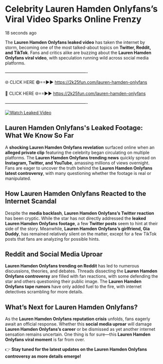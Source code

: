 # Celebrity Lauren Hamden Onlyfans’s Viral Video Sparks Online Frenzy

18 seconds ago

The **Lauren Hamden Onlyfans leaked video** has taken the internet by storm, becoming one of the most talked-about topics on **Twitter, Reddit, and TikTok**. Fans and critics alike are buzzing about the **Lauren Hamden Onlyfans viral video**, with speculation running wild across social media platforms.

———————————————————-

🌐 CLICK HERE 🟢==►► https://2k25fun.com/lauren-hamden-onlyfans

🔴 CLICK HERE 🌐==►► https://2k25fun.com/lauren-hamden-onlyfans

———————————————————-

[![Watch Leaked Video](https://miro.medium.com/v2/resize:fit:828/format:webp/1*cilzJN44JGOrTw9NJCrNHA.gif "Watch Leaked Video")](https://2k25fun.com/lauren-hamden-onlyfans)

## **Lauren Hamden Onlyfans's Leaked Footage: What We Know So Far**  
A **shocking Lauren Hamden Onlyfans revelation** surfaced online when an **alleged private clip** featuring the celebrity began circulating on multiple platforms. The **Lauren Hamden Onlyfans trending news** quickly spread on **Instagram, Twitter, and YouTube**, amassing millions of views overnight. Fans are eager to uncover the truth behind the **Lauren Hamden Onlyfans latest controversy**, with many questioning whether the footage is real or manipulated.  

## **How Lauren Hamden Onlyfans Reacted to the Internet Scandal**  
Despite the **media backlash**, **Lauren Hamden Onlyfans’s Twitter reaction** has been cryptic. While the star has not directly addressed the **leaked Lauren Hamden Onlyfans footage**, a few **Twitter posts** seem to hint at their side of the story. Meanwhile, **Lauren Hamden Onlyfans’s girlfriend, Gia Duddy**, has remained relatively silent on the matter, except for a few TikTok posts that fans are analyzing for possible hints.  

## **Reddit and Social Media Uproar**  
**Lauren Hamden Onlyfans trending on Reddit** has led to numerous discussions, theories, and debates. Threads dissecting the **Lauren Hamden Onlyfans controversy** are filled with fan reactions, with some defending the star and others questioning their public image. The **Lauren Hamden Onlyfans tape rumors** have only added fuel to the fire, with internet detectives scrambling for more details.  

## **What’s Next for Lauren Hamden Onlyfans?**  
As the **Lauren Hamden Onlyfans reputation crisis** unfolds, fans eagerly await an official response. Whether this **social media uproar** will damage **Lauren Hamden Onlyfans’s career** or be dismissed as yet another internet sensation remains uncertain. One thing is for sure—this **Lauren Hamden Onlyfans viral moment** is far from over.  

👉 **Stay tuned for the latest updates on the Lauren Hamden Onlyfans controversy as more details emerge!**  